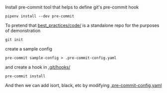 Install pre-commit tool that helps to define git's pre-commit hook

```shell
pipenv install --dev pre-commit
```

To pretend that [best_practices/code/](../best_practices/code/) is a standalone repo for the purposes of demonstration

```shell
git init
```

create a sample config
```shell
pre-commit sample-config > .pre-commit-config.yaml
```

and create a hook in [.git/hooks/](../best_practices/code/.git/hooks/)

```shell
pre-commit install
```

And then we can add isort, black, etc by modifying [.pre-commit-config.yaml](../best_practices/code/.pre-commit-config.yaml)